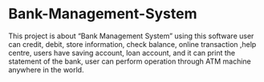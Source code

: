# Bank-Management-System
This project is about “Bank Management System” using this software user can credit, debit, 
store information, check balance, online transaction ,help centre, users have saving account, loan 
account, and it can print the statement of the bank, user can perform operation through ATM 
machine anywhere in the world.
